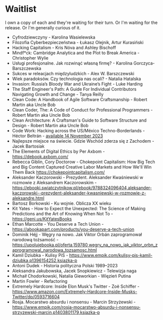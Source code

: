 # Waitlist

I own a copy of each and they're waiting for their turn. Or I'm waiting for the release. Or I'm generally curious of it.

- Cyfrodziewczyny - Karolina Wasielewska
- Filozofia Cyberbezpieczeństwa - Łukasz Olejnik, Artur Kurasiński
- Hacking Capitalism - Kris Nóva and Ashley Bischoff
- Mindf\*ck: Cambridge Analytica and the Plot to Break America - Christopher Wylie
- Usługi profesjonalne. Jak rozwinąć własną firmę? - Karolina Gorczyca-Barszczewska
- Sukces w releacjach międzyludzkich - Alex W. Barszczewski
- Wiek paradoksów. Czy technologia nas ocali? - Natalia Hatalska
- Invasion: Russia’s Bloody War and Ukraine’s Fight - Luke Harding
- The Staff Engineer's Path: A Guide For Individual Contributors Navigating Growth and Change - Tanya Reilly
- Clean Code: A Handbook of Agile Software Craftsmanship - Robert Martin aka Uncle Bob
- Clean Coder, The: A Code of Conduct for Professional Programmers - Robert Martin aka Uncle Bob
- Clean Architecture: A Craftsman's Guide to Software Structure and Design - Robert Martin aka Uncle Bob
- Code Work: Hacking across the US/México Techno-Borderlands - Héctor Beltrán - [available 14 November 2023](https://press.princeton.edu/books/paperback/9780691245041/code-work)
- Najlepsze miejsce na świecie. Gdzie Wschód zderza się z Zachodem - Jacek Bartosiak
- The Elements of Digital Ethics by Per Axbom - https://debook.axbom.com/
- Rebecca Giblin, Cory Doctorow - Chokepoint Capitalism: How Big Tech and Big Content Captured Creative Labor Markets and How We'll Win Them Back  https://chokepointcapitalism.com/
- Aleksander Kaczorowski - Prezydent. Aleksander Kwaśniewski w rozmowie z Aleksandrem Kaczorowskim - https://ebooki.swiatczytnikow.pl/ebook/9788324096404,aleksander-kaczorowski--prezydent-aleksander-kwasniewski-w-rozmowie-z-aleksandre.html
- Bartosz Borkowski - Ku wojnie. Oblicza XX wieku
- Kit Yates - How to Expect the Unexpected: The Science of Making Predictions and the Art of Knowing When Not To - https://geni.us/KitYatesBooks
- Ethan Marcotte - You Deserve a Tech Union - https://abookapart.com/products/you-deserve-a-tech-union
- Dominik Héjj - Węgry na nowo. Jak Viktor Orbán zaprogramował narodową tożsamość - https://upolujebooka.pl/oferta,159780,wegry_na_nowo_jak_viktor_orbn_zaprogramowal_narodowa_tozsamosc.html
- Kamil Dziubka - Kulisy PiS - https://www.empik.com/kulisy-pis-kamil-dziubka,p1396154252,ksiazka-p
- Antoni Dudek - Historia polityczna Polski 1989–2023
- Aleksandra Jakubowska, Jacek Snopkiewicz - Telewizja naga
- Michaił Chodorkowski, Natalia Gieworkian - Więzień Putina
- Martin Fowler - Refactoring
- Extremely Hardcore: Inside Elon Musk's Twitter - Zoë Schiffer - https://www.amazon.com/Extremely-Hardcore-Inside-Musks-Twitter/dp/0593716604
- Rosja. Mocarstwo absurdu i nonsensu - Marcin Strzyżewski - https://www.empik.com/rosja-mocarstwo-absurdu-i-nonsensu-strzyzewski-marcin,p1403801179,ksiazka-p
